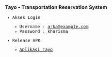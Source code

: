### Tayo - Transportation Reservation System

<samp>

- Akses Login
	- Username	: arka@example.com 
	- Password	: kharisma

- Release APK
	- [Aplikasi Tayo](https://github.com/arkharisma/TRS-android/blob/main/app/release/app-release.apk)

</samp>